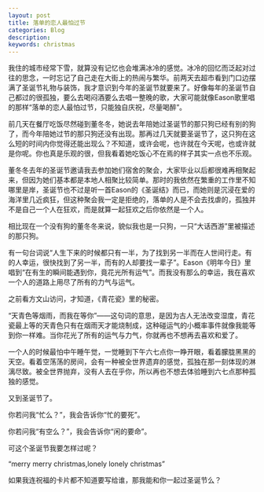```yaml
---
layout: post
title: 落单的恋人最怕过节
categories: Blog
description: 
keywords: christmas
---
```


我住的城市经常下雪，就算没有记忆也会堆满冰冷的感觉。冰冷的回忆而泛起对过往的思念，一时忘记了自己走在大街上的热闹与繁华。前两天去超市看到门口边摆满了圣诞节礼物与装饰，我才意识到今年的圣诞节就要来了。好像每年的圣诞节自己都过的很孤独，要么去喝闷酒要么去唱一整晚的歌，大家可能就像Eason歌里唱的那样“落单的恋人最怕过节，只能独自庆祝，尽量喝醉”。

前几天在餐厅吃饭尽然碰到董冬冬，她说去年陪她过圣诞节的那只狗已经有别的狗了，而今年陪她过节的那只狗还没有出现。那再过几天就要圣诞节了，这只狗在这么短的时间内你觉得还能出现么？不知道，或许会呢，也许就在今天呢，也或许就是你呢。你也真是乐观的很，但我看着她吃饭心不在焉的样子其实一点也不乐观。

董冬冬去年的圣诞节邀请我去参加她们宿舍的聚会，大家毕业以后都很难再相聚起来，但因为她们基本都是本地人相聚比较简单。那时的我依然在繁重的工作里不知哪里是岸，圣诞节也不过是听一首Eason的《圣诞结》而已，而她则是沉浸在爱的海洋里几近疯狂，但这种聚会我一定是拒绝的，落单的人是不会去找虐的，孤独并不是自己一个人在狂欢，而是就算一起狂欢之后你依然是一个人。

相比现在一个没有狗的董冬冬来说，貌似我也是一只狗，一只“大话西游”里被描述的那只狗。

有一句台词说“人生下来的时候都只有一半，为了找到另一半而在人世间行走。有的人幸运，很快找到了另一半，而有的人却要找一辈子”。Eason《明年今日》里唱到“在有生的瞬间能遇到你，竟花光所有运气”。而我没有那么的幸运，我在喜欢一个人的道路上用尽了所有的力气与运气。

之前看方文山访问，才知道，《青花瓷》里的秘密。

“天青色等烟雨，而我在等你”——这句词的意思，是因为古人无法改变湿度，青花瓷最上等的天青色只有在烟雨天才能烧制成，这种碰运气的小概率事件就像我能等到你一样难。当你花光了所有的运气与力气，你就再也不想再去喜欢和爱了。

一个人的时候最怕中午睡午觉，一觉睡到下午六七点你一睁开眼，看着朦胧黑黑的天空。看着空荡荡的房间，会有一种被全世界遗弃的感觉，孤独在那一刻体现的淋漓尽致。被全世界抛弃，没有人去在乎你，所以再也不想去体验睡到六七点那种孤独的感觉。

又到圣诞节了。

你若问我“忙么？”，我会告诉你“忙的要死”。

你若问我“有空么？”，我会告诉你“闲的要命”。

可这个圣诞节我要怎样过呢？

“merry merry christmas,lonely lonely christmas”

如果我连祝福的卡片都不知道要写给谁，那我能和你一起过圣诞节么？